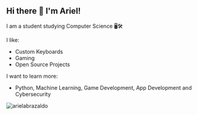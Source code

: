 ## Hi there 👋 I'm Ariel!

I am a student studying Computer Science 🖥️🛠️

I like:
- Custom Keyboards
- Gaming
- Open Source Projects

I want to learn more:
- Python, Machine Learning, Game Development, App Development and Cybersecurity

![arielabrazaldo](https://komarev.com/ghpvc/?username=yourusername&color=blue)


